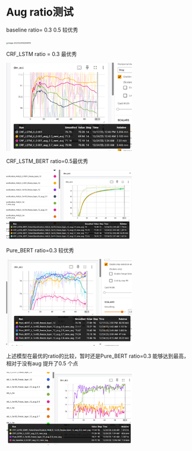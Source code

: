 # Aug ratio测试

 baseline ratio= 0.3 0.5 较优秀



<img src="C:\Users\li_jiaxin\AppData\Roaming\Typora\typora-user-images\image-20231224092948119.png" alt="image-20231224092948119" style="zoom: 33%;" />





CRF_LSTM ratio = 0.3 最优秀

<img src="img/image-20231224093106985.png" alt="image-20231224093106985" style="zoom: 33%;" />





CRF_LSTM_BERT ratio=0.5最优秀

<img src="img/image-20231224093341190.png" alt="image-20231224093341190" style="zoom:33%;" />



Pure_BERT  ratio=0.3 较优秀

<img src="img/image-20231224093808923.png" alt="image-20231224093808923" style="zoom:33%;" />

上述模型在最优的ratio的比较，暂时还是Pure_BERT ratio=0.3 能够达到最高，相对于没有aug 提升了0.5 个点

<img src="img/image-20231224094043010.png" alt="image-20231224094043010" style="zoom:33%;" />